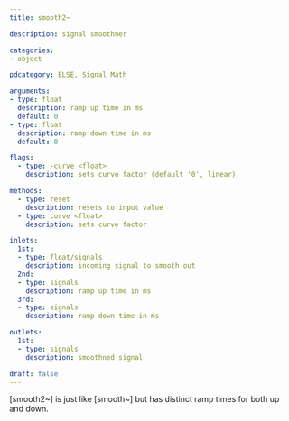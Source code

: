 ```yaml
---
title: smooth2~

description: signal smoothner

categories:
- object

pdcategory: ELSE, Signal Math

arguments:
- type: float
  description: ramp up time in ms
  default: 0
- type: float
  description: ramp down time in ms
  default: 0

flags:
  - type: -curve <float>
    description: sets curve factor (default '0', linear)

methods:
  - type: reset
    description: resets to input value
  - type: curve <float>
    description: sets curve factor

inlets:
  1st:
  - type: float/signals
    description: incoming signal to smooth out
  2nd:
  - type: signals
    description: ramp up time in ms
  3rd:
  - type: signals
    description: ramp down time in ms

outlets:
  1st:
  - type: signals
    description: smoothned signal

draft: false
---
```


[smooth2~] is just like [smooth~] but has distinct ramp times for both up and down.

